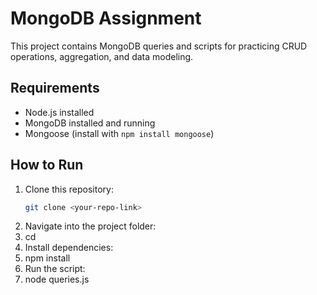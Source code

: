 # MongoDB Assignment

This project contains MongoDB queries and scripts for practicing CRUD operations, aggregation, and data modeling.

## Requirements
- Node.js installed
- MongoDB installed and running
- Mongoose (install with `npm install mongoose`)

## How to Run
1. Clone this repository:
   ```bash
   git clone <your-repo-link>
 2. Navigate into the project folder:  
 3. cd <repo-folder>  
 4. Install dependencies:  
 5. npm install  
 6. Run the script:  
 7. node queries.js  


